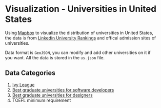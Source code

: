 # Visualization - Universities in United States

Using [Mapbox](https://www.mapbox.com/) to visualize the distribution of universities in United States, the data is from [Linkedin University Rankings](http://www.linkedin.com/edu/rankings/us/graduate-design?trk=edu-rankings-flt-ctg-dd) and offical admission sites of universities.

Data format is `GeoJSON`, you can modify and add other universities on it if you want.
All the data is stored in the `us.json` file.

## Data Categories

1. [Ivy League](https://en.wikipedia.org/wiki/Ivy_League)
2. [Best graduate universities for software developers](http://www.linkedin.com/edu/rankings/us/graduate-software-engineering?trk=edu-rankings-flt-ctg-dd)
3. [Best graduate universities for designers](http://www.linkedin.com/edu/rankings/us/graduate-design?trk=edu-rankings-flt-ctg-dd)
4. TOEFL minimum requirement